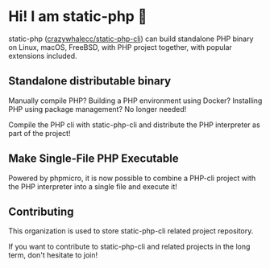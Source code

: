 # Hi! I am static-php 👋

static-php ([crazywhalecc/static-php-cli](https://github.com/crazywhalecc/static-php-cli)) can build standalone PHP binary on Linux, macOS, FreeBSD, with PHP project together, with popular extensions included.

## Standalone distributable binary

Manually compile PHP? Building a PHP environment using Docker? Installing PHP using package management? No longer needed!

Compile the PHP cli with static-php-cli and distribute the PHP interpreter as part of the project!

## Make Single-File PHP Executable

Powered by phpmicro, it is now possible to combine a PHP-cli project with the PHP interpreter into a single file and execute it!

## Contributing

This organization is used to store static-php-cli related project repository.

If you want to contribute to static-php-cli and related projects in the long term, don't hesitate to join!

<!--

**Here are some ideas to get you started:**

🙋‍♀️ A short introduction - what is your organization all about?
🌈 Contribution guidelines - how can the community get involved?
👩‍💻 Useful resources - where can the community find your docs? Is there anything else the community should know?
🍿 Fun facts - what does your team eat for breakfast?
🧙 Remember, you can do mighty things with the power of [Markdown](https://docs.github.com/github/writing-on-github/getting-started-with-writing-and-formatting-on-github/basic-writing-and-formatting-syntax)
-->
